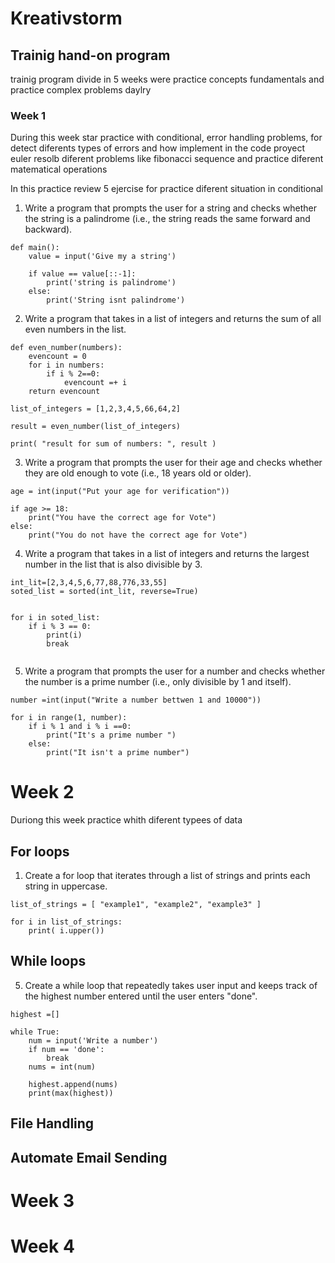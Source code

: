 # Kreativstorm 
## Trainig hand-on program 
trainig program divide in 5 weeks were practice concepts fundamentals and practice complex problems daylry 
### Week 1
During this week star practice with conditional, error handling problems, for detect diferents types of errors and how implement in the code
proyect euler resolb diferent problems like fibonacci sequence and practice diferent matematical operations 

In this practice review 5 ejercise for practice diferent situation in conditional  
1. Write a program that prompts the user for a string and checks whether the string is a palindrome (i.e., the string reads the same forward and backward).
```   
def main():
    value = input('Give my a string')
    
    if value == value[::-1]:
        print('string is palindrome')
    else:
        print('String isnt palindrome')

```

2. Write a program that takes in a list of integers and returns the sum of all even numbers in the list.
```
def even_number(numbers):
    evencount = 0
    for i in numbers:
        if i % 2==0:
            evencount =+ i
    return evencount
    
list_of_integers = [1,2,3,4,5,66,64,2]

result = even_number(list_of_integers)

print( "result for sum of numbers: ", result )    
```


3. Write a program that prompts the user for their age and checks whether they are old enough to vote (i.e., 18 years old or older).
```
age = int(input("Put your age for verification"))

if age >= 18:
    print("You have the correct age for Vote")
else:
    print("You do not have the correct age for Vote")
```

4. Write a program that takes in a list of integers and returns the largest number in the list that is also divisible by 3.
```
int_lit=[2,3,4,5,6,77,88,776,33,55]
soted_list = sorted(int_lit, reverse=True)


for i in soted_list:
    if i % 3 == 0:
        print(i)
        break 
        
```


5. Write a program that prompts the user for a number and checks whether the number is a prime number (i.e., only divisible by 1 and itself).
```
number =int(input("Write a number bettwen 1 and 10000"))

for i in range(1, number):
    if i % 1 and i % i ==0:
        print("It's a prime number ")
    else:
        print("It isn't a prime number")
```



# Week 2
Duriong this week practice whith diferent typees of data 

## For loops

1. Create a for loop that iterates through a list of strings and prints each string in uppercase.
```
list_of_strings = [ "example1", "example2", "example3" ]

for i in list_of_strings:
    print( i.upper())
```
## While loops

5. Create a while loop that repeatedly takes user input and keeps track of the highest number entered until the user enters "done".
```
highest =[]

while True:
    num = input('Write a number')
    if num == 'done':
        break
    nums = int(num)

    highest.append(nums)
    print(max(highest))
```

## File Handling



## Automate Email Sending

# Week 3
# Week 4
